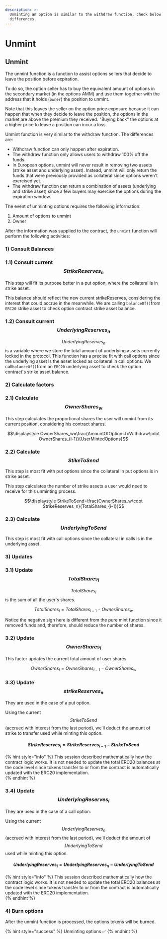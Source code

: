 ```yaml
---
description: >-
  Unminting an option is similar to the withdraw function, check below the major
  differences.
---
```


# Unmint

## Unmint

The unmint function is a function to assist options sellers that decide to leave the position before expiration.

To do so, the option seller has to buy the equivalent amount of options in the secondary market \(in the options AMM\) and use them together with the address that it holds \(`owner`\) the position to unmint.

‌Note that this leaves the seller on the option price exposure because it can happen that when they decide to leave the position, the options in the market are above the premium they received. "Buying back" the options at a higher price to leave a position can incur a loss.

Unmint function is very similar to the withdraw function. The differences are:

* Withdraw function can only happen after expiration.
* The withdraw function only allows users to withdraw 100% off the funds.
* In European options, unmint will never result in removing two assets \(strike asset and underlying asset\). Instead, unmint will only return the funds that were previously provided as collateral since options weren't exercised yet. 
* The withdraw function can return a combination of assets \(underlying and strike asset\) since a few buyers may exercise the options during the expiration window.

The event of unminting options requires the following information:  
1. Amount of options to unmint  
2. Owner

After the information was supplied to the contract, the `unmint` function will perform the following activities:

### 1\) Consult Balances 

### 1.1\) Consult current $$StrikeReserves_n$$

This step will fit its purpose better in a put option, where the collateral is in strike asset.

This balance should reflect the new current strikeReserves, considering the interest that could accrue in the meanwhile. We are calling `balanceOf()`from `ERC20` strike asset to check option contract strike asset balance.

### 1.2\) Consult current $$UnderlyingReserves_n$$

$$UnderlyingReserves_n$$ is a variable where we store the total amount of underlying assets currently locked in the protocol. This function has a precise fit with call options since the underlying asset is the asset locked as collateral in call options. We call`balanceOf()`from an `ERC20` underlying asset to check the option contract's strike asset balance.

### 2\) Calculate factors

### 2.1\) Calculate $$OwnerShares_w$$

This step calculates the proportional shares the user will unmint from its current position, considering his contract shares. 

$$\displaystyle OwnerShares_w=\frac{AmountOfOptionsToWithdraw\cdot OwnerShares_{i-1}}{UserMintedOptions}$$

### 2.2\) Calculate $$StikeToSend$$

This step is most fit with put options since the collateral in put options is in strike asset.

This step calculates the number of strike assets a user would need to receive for this unminting process. 

$$\displaystyle StrikeToSend=\frac{OwnerShares_w\cdot StrikeReserves_n}{TotalShares_{i-1}}$$ 

### 2.3\) Calculate $$UnderlyingToSend$$

This step is most fit with call options since the collateral in calls is in the underlying asset.

### 3\) Updates

### 3.1\) Update $$TotalShares_i$$

$$TotalShares_i$$ is the sum of all the user's shares.

$$TotalShares_i = TotalShares_{i-1} -OwnerShares_w $$

Notice the negative sign here is different from the pure mint function since it removed funds and, therefore, should reduce the number of shares.

### 3.2\) Update  $$OwnerShares_i$$

This factor updates the current total amount of user shares.

$$OwnerShares_i=OwnerShares_{i-1}-OwnerShares_w $$ 

### 3.3\) Update$$strikeReserves_n$$

They are used in the case of a put option.

Using the current $$StrikeToSend$$ \(accrued with interest from the last period\), we'll deduct the amount of strike to transfer used while minting this option.

#### $$StrikeReserves_i=StrikeReserves_{i-1} - StrikeToSend$$ 

{% hint style="info" %}
This session described mathematically how the contract logic works. It is not needed to update the total ERC20 balances at the code level since tokens transfer to or from the contract is automatically updated with the ERC20 implementation.  
{% endhint %}

### 3.4\) Update $$UnderlyingReserves_i$$

They are used in the case of a call option.

Using the current $$UnderlyingReserves_n$$ \(accrued with interest from the last period\), we'll deduct the amount of $$UnderlyingToSend$$ used while minting this option.

#### $$UnderlyingReserves_i=UnderlyingReserves_n-UnderlyingToSend$$ 

{% hint style="info" %}
This session described mathematically how the contract logic works. It is not needed to update the total ERC20 balances at the code level since tokens transfer to or from the contract is automatically updated with the ERC20 implementation.  
{% endhint %}

### 4\) Burn options

After the unmint function is processed, the options tokens will be burned.

{% hint style="success" %}
Unminting options ✅
{% endhint %}



